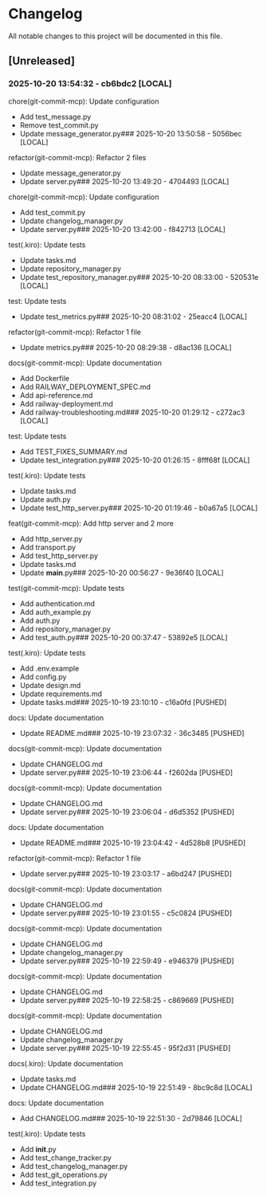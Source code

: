 # Changelog

All notable changes to this project will be documented in this file.

## [Unreleased]

### 2025-10-20 13:54:32 - cb6bdc2 [LOCAL]

chore(git-commit-mcp): Update configuration

- Add test_message.py
- Remove test_commit.py
- Update message_generator.py### 2025-10-20 13:50:58 - 5056bec [LOCAL]

refactor(git-commit-mcp): Refactor 2 files

- Update message_generator.py
- Update server.py### 2025-10-20 13:49:20 - 4704493 [LOCAL]

chore(git-commit-mcp): Update configuration

- Add test_commit.py
- Update changelog_manager.py
- Update server.py### 2025-10-20 13:42:00 - f842713 [LOCAL]

test(.kiro): Update tests

- Update tasks.md
- Update repository_manager.py
- Update test_repository_manager.py### 2025-10-20 08:33:00 - 520531e [LOCAL]

test: Update tests

- Update test_metrics.py### 2025-10-20 08:31:02 - 25eacc4 [LOCAL]

refactor(git-commit-mcp): Refactor 1 file

- Update metrics.py### 2025-10-20 08:29:38 - d8ac136 [LOCAL]

docs(git-commit-mcp): Update documentation

- Add Dockerfile
- Add RAILWAY_DEPLOYMENT_SPEC.md
- Add api-reference.md
- Add railway-deployment.md
- Add railway-troubleshooting.md### 2025-10-20 01:29:12 - c272ac3 [LOCAL]

test: Update tests

- Add TEST_FIXES_SUMMARY.md
- Update test_integration.py### 2025-10-20 01:26:15 - 8fff68f [LOCAL]

test(.kiro): Update tests

- Update tasks.md
- Update auth.py
- Update test_http_server.py### 2025-10-20 01:19:46 - b0a67a5 [LOCAL]

feat(git-commit-mcp): Add http server and 2 more

- Add http_server.py
- Add transport.py
- Add test_http_server.py
- Update tasks.md
- Update __main__.py### 2025-10-20 00:56:27 - 9e36f40 [LOCAL]

test(git-commit-mcp): Update tests

- Add authentication.md
- Add auth_example.py
- Add auth.py
- Add repository_manager.py
- Add test_auth.py### 2025-10-20 00:37:47 - 53892e5 [LOCAL]

test(.kiro): Update tests

- Add .env.example
- Add config.py
- Update design.md
- Update requirements.md
- Update tasks.md### 2025-10-19 23:10:10 - c16a0fd [PUSHED]

docs: Update documentation

- Update README.md### 2025-10-19 23:07:32 - 36c3485 [PUSHED]

docs(git-commit-mcp): Update documentation

- Update CHANGELOG.md
- Update server.py### 2025-10-19 23:06:44 - f2602da [PUSHED]

docs(git-commit-mcp): Update documentation

- Update CHANGELOG.md
- Update server.py### 2025-10-19 23:06:04 - d6d5352 [PUSHED]

docs: Update documentation

- Update README.md### 2025-10-19 23:04:42 - 4d528b8 [PUSHED]

refactor(git-commit-mcp): Refactor 1 file

- Update server.py### 2025-10-19 23:03:17 - a6bd247 [PUSHED]

docs(git-commit-mcp): Update documentation

- Update CHANGELOG.md
- Update server.py### 2025-10-19 23:01:55 - c5c0824 [PUSHED]

docs(git-commit-mcp): Update documentation

- Update CHANGELOG.md
- Update changelog_manager.py
- Update server.py### 2025-10-19 22:59:49 - e946379 [PUSHED]

docs(git-commit-mcp): Update documentation

- Update CHANGELOG.md
- Update server.py### 2025-10-19 22:58:25 - c869669 [PUSHED]

docs(git-commit-mcp): Update documentation

- Update CHANGELOG.md
- Update changelog_manager.py
- Update server.py### 2025-10-19 22:55:45 - 95f2d31 [PUSHED]

docs(.kiro): Update documentation

- Update tasks.md
- Update CHANGELOG.md### 2025-10-19 22:51:49 - 8bc9c8d [LOCAL]

docs: Update documentation

- Add CHANGELOG.md### 2025-10-19 22:51:30 - 2d79846 [LOCAL]

test(.kiro): Update tests

- Add __init__.py
- Add test_change_tracker.py
- Add test_changelog_manager.py
- Add test_git_operations.py
- Add test_integration.py